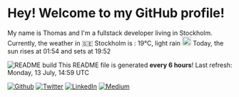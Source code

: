 # Hey! Welcome to my GitHub profile!

My name is Thomas and I'm a fullstack developer living in Stockholm.
Currently, the weather in 🇸🇪 Stockholm is : 19°C, light rain <img src="http://openweathermap.org/img/w/10d.png" alt="drawing" width="20"/>
Today, the sun rises at 01:54 and sets at 19:52



![README build](https://github.com/thmsgbrt/thmsgbrt/workflows/README%20build/badge.svg) This README file is generated **every 6 hours**!
Last refresh: Monday, 13 July, 14:59 UTC

[![Github](https://img.shields.io/github/followers/thmsgbrt.svg?label=GitHub&style=social)](https://github.com/thmsgbrt) [![Twitter](https://img.shields.io/twitter/follow/Guibz16?label=Twitter&style=social)](https://twitter.com/Guibz16) [![LinkedIn](https://img.shields.io/badge/LinkedIn-My_Resume-__?style=social&logo=LinkedIn)](https://www.linkedin.com/in/thomas-guibert) [![Medium](https://img.shields.io/badge/Medium-My_Stories-__?style=social&logo=Medium)](https://medium.com/@th.guibert)
